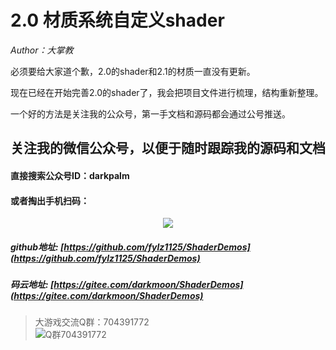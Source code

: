 # 2.0 材质系统自定义shader
*Author：大掌教*<br>

必须要给大家道个歉，2.0的shader和2.1的材质一直没有更新。

现在已经在开始完善2.0的shader了，我会把项目文件进行梳理，结构重新整理。

一个好的方法是关注我的公众号，第一手文档和源码都会通过公号推送。

## 关注我的微信公众号，以便于随时跟踪我的源码和文档

#### 直接搜索公众号ID：darkpalm
#### 或者掏出手机扫码：

<div align=center>
<img src="https://img-blog.csdnimg.cn/20190605101043274.png"  />
</div>



##### github地址: [https://github.com/fylz1125/ShaderDemos](https://github.com/fylz1125/ShaderDemos)

##### 码云地址: [https://gitee.com/darkmoon/ShaderDemos](https://gitee.com/darkmoon/ShaderDemos)

> 大游戏交流Q群：704391772  
![Q群704391772](screenshots/qqgroup.JPG)

